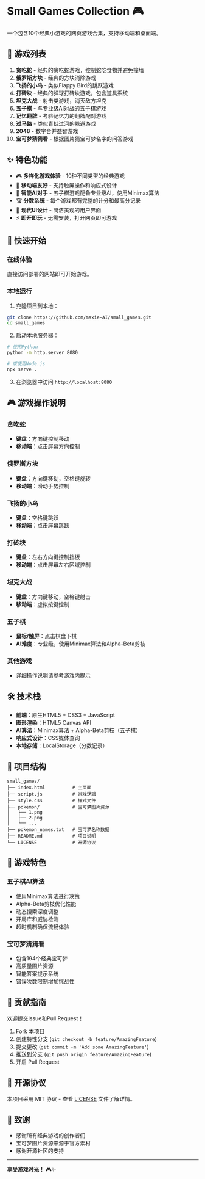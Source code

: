 # Small Games Collection 🎮

一个包含10个经典小游戏的网页游戏合集，支持移动端和桌面端。

## 🎯 游戏列表

1. **贪吃蛇** - 经典的贪吃蛇游戏，控制蛇吃食物并避免撞墙
2. **俄罗斯方块** - 经典的方块消除游戏
3. **飞扬的小鸟** - 类似Flappy Bird的跳跃游戏
4. **打砖块** - 经典的弹球打砖块游戏，包含道具系统
5. **坦克大战** - 射击类游戏，消灭敌方坦克
6. **五子棋** - 与专业级AI对战的五子棋游戏
7. **记忆翻牌** - 考验记忆力的翻牌配对游戏
8. **过马路** - 类似青蛙过河的躲避游戏
9. **2048** - 数字合并益智游戏
10. **宝可梦猜猜看** - 根据图片猜宝可梦名字的问答游戏

## ✨ 特色功能

- 🎮 **多样化游戏体验** - 10种不同类型的经典游戏
- 📱 **移动端友好** - 支持触屏操作和响应式设计
- 🤖 **智能AI对手** - 五子棋游戏配备专业级AI，使用Minimax算法
- 🏆 **分数系统** - 每个游戏都有完整的计分和最高分记录
- 🎨 **现代UI设计** - 简洁美观的用户界面
- ⚡ **即开即玩** - 无需安装，打开网页即可游戏

## 🚀 快速开始

### 在线体验
直接访问部署的网站即可开始游戏。

### 本地运行

1. 克隆项目到本地：
```bash
git clone https://github.com/maxie-AI/small_games.git
cd small_games
```

2. 启动本地服务器：
```bash
# 使用Python
python -m http.server 8080

# 或使用Node.js
npx serve .
```

3. 在浏览器中访问 `http://localhost:8080`

## 🎮 游戏操作说明

### 贪吃蛇
- **键盘**：方向键控制移动
- **移动端**：点击屏幕方向控制

### 俄罗斯方块
- **键盘**：方向键移动，空格键旋转
- **移动端**：滑动手势控制

### 飞扬的小鸟
- **键盘**：空格键跳跃
- **移动端**：点击屏幕跳跃

### 打砖块
- **键盘**：左右方向键控制挡板
- **移动端**：点击屏幕左右区域控制

### 坦克大战
- **键盘**：方向键移动，空格键射击
- **移动端**：虚拟按键控制

### 五子棋
- **鼠标/触屏**：点击棋盘下棋
- **AI难度**：专业级，使用Minimax算法和Alpha-Beta剪枝

### 其他游戏
- 详细操作说明请参考游戏内提示

## 🛠️ 技术栈

- **前端**：原生HTML5 + CSS3 + JavaScript
- **图形渲染**：HTML5 Canvas API
- **AI算法**：Minimax算法 + Alpha-Beta剪枝（五子棋）
- **响应式设计**：CSS媒体查询
- **本地存储**：LocalStorage（分数记录）

## 📁 项目结构

```
small_games/
├── index.html          # 主页面
├── script.js           # 游戏逻辑
├── style.css           # 样式文件
├── pokemon/            # 宝可梦图片资源
│   ├── 1.png
│   ├── 2.png
│   └── ...
├── pokemon_names.txt   # 宝可梦名称数据
├── README.md           # 项目说明
└── LICENSE             # 开源协议
```

## 🎯 游戏特色

### 五子棋AI算法
- 使用Minimax算法进行决策
- Alpha-Beta剪枝优化性能
- 动态搜索深度调整
- 开局库和威胁检测
- 超时机制确保流畅体验

### 宝可梦猜猜看
- 包含194个经典宝可梦
- 高质量图片资源
- 智能答案提示系统
- 错误次数限制增加挑战性

## 🤝 贡献指南

欢迎提交Issue和Pull Request！

1. Fork 本项目
2. 创建特性分支 (`git checkout -b feature/AmazingFeature`)
3. 提交更改 (`git commit -m 'Add some AmazingFeature'`)
4. 推送到分支 (`git push origin feature/AmazingFeature`)
5. 开启 Pull Request

## 📄 开源协议

本项目采用 MIT 协议 - 查看 [LICENSE](LICENSE) 文件了解详情。

## 🙏 致谢

- 感谢所有经典游戏的创作者们
- 宝可梦图片资源来源于官方素材
- 感谢开源社区的支持

---

**享受游戏时光！** 🎮✨
